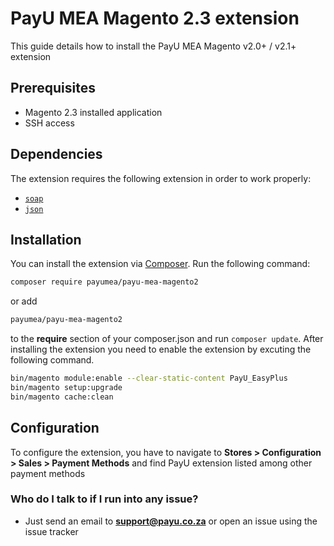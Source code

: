 # PayU MEA Magento 2.3 extension #

This guide details how to install the PayU MEA Magento v2.0+ / v2.1+ extension

## Prerequisites
* Magento 2.3 installed application
* SSH access

## Dependencies

The extension requires the following extension in order to work properly:

- [`soap`](https://php.net/manual/en/book.soap.php)
- [`json`](https://php.net/manual/en/book.json.php)

## Installation

You can install the extension via [Composer](http://getcomposer.org/). Run the following command:

```bash
composer require payumea/payu-mea-magento2
```
or add
```bash
payumea/payu-mea-magento2
```
to the **require** section of your composer.json and run `composer update`. After installing the extension you need 
to enable the extension by excuting the following command.

```bash
bin/magento module:enable --clear-static-content PayU_EasyPlus
bin/magento setup:upgrade
bin/magento cache:clean
```
## Configuration
To configure the extension, you have to navigate to **Stores > Configuration > Sales > Payment Methods** and find PayU 
extension listed among other payment methods

### Who do I talk to if I run into any issue? ###

* Just send an email to **support@payu.co.za** or open an issue using the issue tracker
